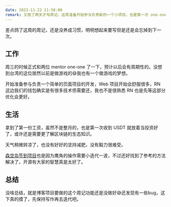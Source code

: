 ```yaml
---
date: 2023-11-22 11:58:00
remark: 又拖了两天才写周记，这周准备开始参与负责新的一个小项目，也是第一次 one-one 简单了解了一下未来可能的安排和两位 mentor 的情况。
---
```


差点鸽了这周的周记，还是没养成习惯，明明想起来要写但是还是会忘掉到下一次。

## 工作

周三的时候正式和两位 mentor one-one 了一下，预计以后会有周期性的。没想到台湾的这位居然以前是做游戏的😄我也有一个做游戏的梦想。

开始准备参与负责一个简单的页面项目的开发，Web 项目开始会舒服很多，RN 这边我们的钱包确实是有很多技术债需要还，我也不是很熟悉 RN 也是先等这部分优化会更好。

## 生活

拿到了第一份工资，虽然不是整月的，也是第一次收到 USDT 就放着当投资好了，或许还是需要更了解区块链的生态知识。

天气稍微转凉了，也没有好好的坚持减肥，没有毅力很难受。

[森空岛签到项目](https://github.com/enpitsuLin/skland-daily-attendance)也是因为鹰角的操作需要小迭代一波，不过还好找到了参考的方法解决了，开源有大家的智慧真是太好了。

## 总结

没啥总结，就是博客项目要做的这个周记功能还是没做好😅还发现有一些bug，这下真的摸了，先保持写作再去迭代吧。
